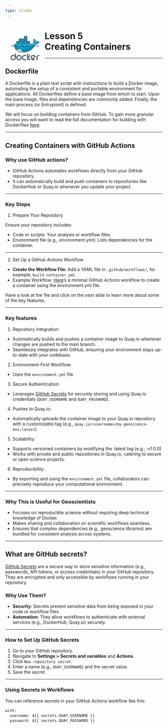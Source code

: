 ```yaml
---
type: slides
---
```


<div><h1><img src="https://raw.githubusercontent.com/docker-library/docs/c350af05d3fac7b5c3f6327ac82fe4d990d8729c/docker/logo.png" alt="Docker Logo" width=25% align="left"/> Lesson 5<br>Creating Containers</h1></div>

---

## Dockerfile


A Dockerfile is a plain text script with instructions to build a Docker image, automating the setup of a consistent and portable environment for applications. All Dockerfiles define a base image from which to start. Upon the base image, files and dependencies are commonly added. Finally, the main process (or Entrypoint) is defined.

We will focus on building containers from GitHub. To gain more granular access you will want to read the full documentation for building with Dockerfiles [here](https://docs.docker.com/get-started/docker-concepts/building-images/).

---

## Creating Containers with GitHub Actions

### Why use GitHub actions?

* GitHub Actions automates workflows directly from your GitHub repository.
* It can automatically build and push containers to repositories like DockerHub or Quay.io whenever you update your project.

---

### Key Steps

1. Prepare Your Repository

Ensure your repository includes:

* Code or scripts: Your analysis or workflow files.
* Environment file (e.g., environment.yml): Lists dependencies for the container.

---

2. Set Up a GitHub Actions Workflow

* **Create the Workflow File**: Add a YAML file in `.github/workflows/`, for example, `build-container.yml`.
* Example Workflow: [Here](https://github.com/LinkedEarth/LeapFROGS/blob/main/static/module6/build-container.yml)’s a minimal GitHub Actions workflow to create a container using the environment.yml file. 

Have a look at the file and click on the next slide to learn more about some of the key features. 

---

### Key features

1. Repository Integration: 
  * Automatically builds and pushes a container image to Quay.io whenever changes are pushed to the main branch.
  * Seamlessly integrates with GitHub, ensuring your environment stays up-to-date with your codebase.
2. Environment-First Workflow:
  * Uses the `environment.yml` file
3. Secure Authentication:
  * Leverages [GitHub Secrets](https://docs.github.com/en/actions/security-for-github-actions/security-guides/using-secrets-in-github-actions) for securely storing and using Quay.io credentials (`QUAY_USERNAME` and `QUAY_PASSWORD`).
4. Pushes to Quay.io:
  * Automatically uploads the container image to your Quay.io repository with a customizable tag (e.g., `quay.io/<username>/my-geoscience-env:latest`).
5. Scalability:
  * Supports versioned containers by modifying the :latest tag (e.g., :v1.0.0).
  * Works with private and public repositories in Quay.io, catering to secure or open science projects.
6. Reproducibility:
  * By exporting and using the `environment.yml` file, collaborators can precisely reproduce your computational environment.

---

### Why This is Useful for Geoscientists

* Focuses on reproducible science without requiring deep technical knowledge of Docker.
* Makes sharing and collaboration on scientific workflows seamless.
* Ensures that complex dependencies (e.g., geoscience libraries) are bundled for consistent analysis across systems.

---

## What are GitHub secrets?

[GitHub Secrets](https://docs.github.com/en/actions/security-for-github-actions/security-guides/using-secrets-in-github-actions) are a secure way to store sensitive information (e.g., passwords, API tokens, or access credentials) in your GitHub repository. They are encrypted and only accessible by workflows running in your repository.

### Why Use Them?
* **Security**: Secrets prevent sensitive data from being exposed in your code or workflow files.
* **Automation**: They allow workflows to authenticate with external services (e.g., DockerHub, Quay.io) securely.

---

### How to Set Up GitHub Secrets

1. Go to your GitHub repository.
2. Navigate to **Settings > Secrets and variables** and **Actions**.
3. Click `New repository secret`.
4. Enter a name (e.g., `QUAY_USERNAME`) and the secret value.
5. Save the secret.

---

### Using Secrets in Workflows

You can reference secrets in your GitHub Actions workflow like this:

```
with:
  username: ${{ secrets.QUAY_USERNAME }}
  password: ${{ secrets.QUAY_PASSWORD }}
```

